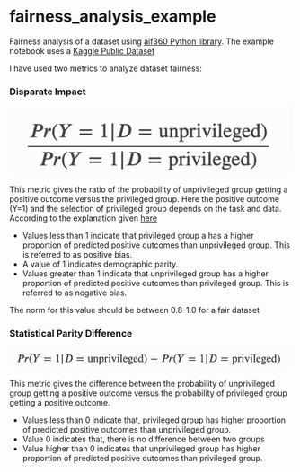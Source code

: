 # fairness_analysis_example
Fairness analysis of a dataset using [aif360 Python library](https://pypi.org/project/aif360/).
The example notebook uses a [Kaggle Public Dataset](https://www.kaggle.com/balavashan/students-performance-dataset)

I have used two metrics to analyze dataset fairness:

### Disparate Impact

![Disparate Impact](docs/disparate_impact.png)

This metric gives the ratio of the probability of unprivileged group getting a positive outcome versus the privileged group. Here the positive outcome (Y=1) and the selection of privileged group depends on the task and data. According to the explanation given [here](https://docs.aws.amazon.com/sagemaker/latest/dg/clarify-post-training-bias-metric-di.html)

* Values less than 1 indicate that privileged group a has a higher proportion of predicted positive outcomes than unprivileged group. This is referred to as positive bias.
* A value of 1 indicates demographic parity.
* Values greater than 1 indicate that unprivileged group has a higher proportion of predicted positive outcomes than privileged group. This is referred to as negative bias.

The norm for this value should be between 0.8-1.0 for a fair dataset

### Statistical Parity Difference

![Statistical Parity Difference](docs/spd.png)

This metric gives the difference between the probability of unprivileged group getting a positive outcome versus the probability of privileged group getting a positive outcome.

* Values less than 0 indicate that, privileged group has higher proportion of predicted positive outcomes than unprivileged group.
* Value 0 indicates that, there is no difference between two groups
* Value higher than 0 indicates that unprivileged group has higher proportion of predicted positive outcomes than privileged group.

